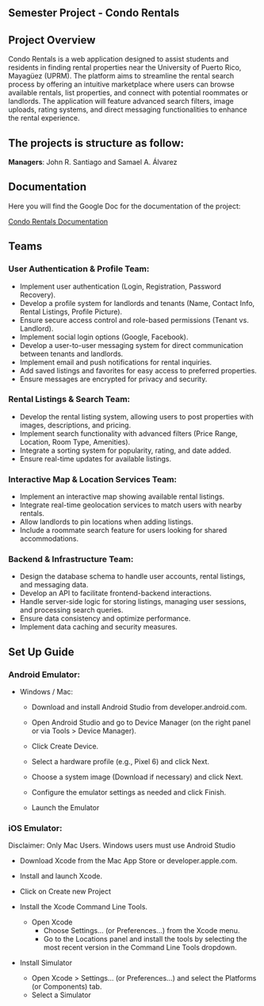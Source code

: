 ## Semester Project - Condo Rentals

## Project Overview


Condo Rentals is a web application designed to assist students and residents in finding rental properties near the University of Puerto Rico, Mayagüez (UPRM). The platform aims to streamline the rental search process by offering an intuitive marketplace where users can browse available rentals, list properties, and connect with potential roommates or landlords. The application will feature advanced search filters, image uploads, rating systems, and direct messaging functionalities to enhance the rental experience.


## The projects is structure as follow:

**Managers**: John R. Santiago and Samael A. Álvarez

## Documentation
Here you will find the Google Doc for the documentation of the project:

[Condo Rentals Documentation](https://docs.google.com/document/d/12QSLfeGDV5fkazqT66UNrlGJtfgcyKCQkyT01nMg3dg/edit?usp=sharing)

## Teams

### **User Authentication & Profile Team:**
- Implement user authentication (Login, Registration, Password Recovery).
- Develop a profile system for landlords and tenants (Name, Contact Info, Rental Listings, Profile Picture).
- Ensure secure access control and role-based permissions (Tenant vs. Landlord).
- Implement social login options (Google, Facebook).
- Develop a user-to-user messaging system for direct communication between tenants and landlords.
- Implement email and push notifications for rental inquiries.
- Add saved listings and favorites for easy access to preferred properties.
- Ensure messages are encrypted for privacy and security.

### **Rental Listings & Search Team:**
- Develop the rental listing system, allowing users to post properties with images, descriptions, and pricing.
- Implement search functionality with advanced filters (Price Range, Location, Room Type, Amenities).
- Integrate a sorting system for popularity, rating, and date added.
- Ensure real-time updates for available listings.

### **Interactive Map & Location Services Team:**
- Implement an interactive map showing available rental listings.
- Integrate real-time geolocation services to match users with nearby rentals.
- Allow landlords to pin locations when adding listings.
- Include a roommate search feature for users looking for shared accommodations.

### **Backend & Infrastructure Team:**
- Design the database schema to handle user accounts, rental listings, and messaging data.
- Develop an API to facilitate frontend-backend interactions.
- Handle server-side logic for storing listings, managing user sessions, and processing search queries.
- Ensure data consistency and optimize performance.
- Implement data caching and security measures.



## Set Up Guide 

### Android Emulator:

- Windows / Mac:

  - Download and install Android Studio from developer.android.com.

  - Open Android Studio and go to Device Manager (on the right panel or via Tools > Device Manager).

  - Click Create Device.

  - Select a hardware profile (e.g., Pixel 6) and click Next.

  - Choose a system image (Download if necessary) and click Next.

  - Configure the emulator settings as needed and click Finish.
    
  - Launch the Emulator


### iOS Emulator:
Disclaimer: Only Mac Users. Windows users must use Android Studio

- Download Xcode from the Mac App Store or developer.apple.com.

- Install and launch Xcode.

- Click on Create new Project
  
- Install the Xcode Command Line Tools.
  - Open Xcode
    - Choose Settings... (or Preferences...) from the Xcode menu.
    - Go to the Locations panel and install the tools by selecting the most recent version in the Command Line Tools dropdown.
- Install Simulator
  - Open Xcode > Settings... (or Preferences...) and select the Platforms (or Components) tab.
  - Select a Simulator



